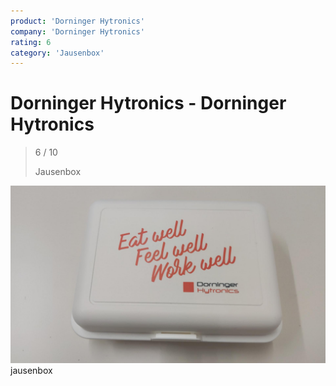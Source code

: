 ```yaml
---
product: 'Dorninger Hytronics'
company: 'Dorninger Hytronics'
rating: 6
category: 'Jausenbox'
---
```


# Dorninger Hytronics - Dorninger Hytronics
>
> 6 / 10
>
> Jausenbox

![Dorninger Hytronics](./assets/dorninger-hytronics-dorninger-hytronics-02735cff-b23c-4abf-afae-d75e7816e64e.jpg)
jausenbox
